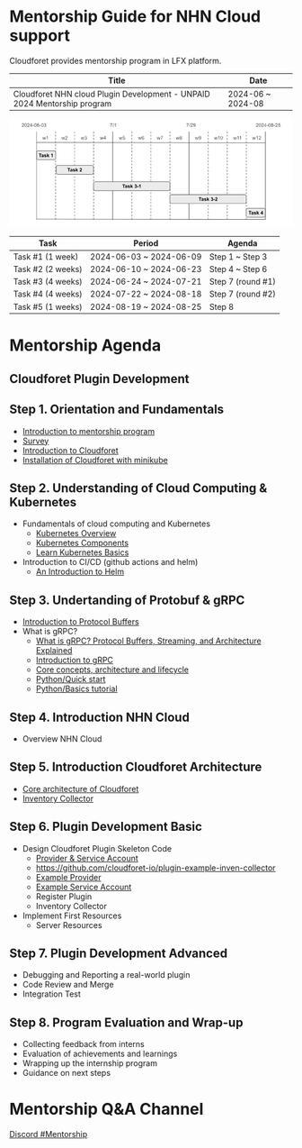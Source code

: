 # Mentorship Guide for NHN Cloud support

Cloudforet provides mentorship program in LFX platform.

| Title | Date |
| ---   | ---  |
| Cloudforet NHN cloud Plugin Development - UNPAID 2024 Mentorship program | 2024-06 ~ 2024-08 |

![2024 Schedule](images/nhncloud_schedule_2024.png)

| Task              | Period                  | Agenda       |
|-------------------|-------------------------|-------------------|
| Task #1 (1 week)  | 2024-06-03 ~ 2024-06-09 | Step 1 ~ Step 3  |
| Task #2 (2 weeks) | 2024-06-10 ~ 2024-06-23 | Step 4 ~ Step 6  |
| Task #3 (4 weeks) | 2024-06-24 ~ 2024-07-21 | Step 7 (round #1) |
| Task #4 (4 weeks) | 2024-07-22 ~ 2024-08-18 | Step 7 (round #2) |
| Task #5 (1 weeks) | 2024-08-19 ~ 2024-08-25 | Step 8            |

# Mentorship Agenda

## Cloudforet Plugin Development

## Step 1. Orientation and Fundamentals

* [Introduction to mentorship program](https://mentorship.lfx.linuxfoundation.org/project/450c99f1-edd7-49bc-8a3f-e27c0cd0377d)
* [Survey](https://forms.gle/JkEQNfPXpTJ4G4oS8)
* [Introduction to Cloudforet](https://docs.google.com/presentation/d/1iJvxHBB79xADKaHt2HfjDVSwd1m_COxiURx_M2Vo1uA/edit?usp=sharing)
* [Installation of Cloudforet with minikube](https://cloudforet.io/docs/setup_operation/quick_install/)


## Step 2. Understanding of Cloud Computing & Kubernetes

* Fundamentals of cloud computing and Kubernetes
  * [Kubernetes Overview](https://kubernetes.io/docs/concepts/overview/)
  * [Kubernetes Components](https://kubernetes.io/docs/concepts/overview/components/)
  * [Learn Kubernetes Basics](https://kubernetes.io/docs/tutorials/kubernetes-basics/)
* Introduction to CI/CD (github actions and helm)
  * [An Introduction to Helm](https://youtu.be/Zzwq9FmZdsU)

## Step 3. Undertanding of Protobuf & gRPC

* [Introduction to Protocol Buffers](https://training.linuxfoundation.org/training/introduction-to-protocol-buffers-lfs145/)
* What is gRPC?
  * [What is gRPC? Protocol Buffers, Streaming, and Architecture Explained](https://www.freecodecamp.org/news/what-is-grpc-protocol-buffers-stream-architecture/)
  * [Introduction to gRPC](https://grpc.io/docs/what-is-grpc/introduction/)
  * [Core concepts, architecture and lifecycle](https://grpc.io/docs/what-is-grpc/core-concepts/)
  * [Python/Quick start](https://grpc.io/docs/languages/python/quickstart/)
  * [Python/Basics tutorial](https://grpc.io/docs/languages/python/basics/)

## Step 4. Introduction NHN Cloud

* Overview NHN Cloud

## Step 5. Introduction Cloudforet Architecture

* [Core architecture of Cloudforet](https://cloudforet.io/docs/concepts/architecture/)
* [Inventory Collector](https://cloudforet.io/docs/concepts/inventory/collector/)

## Step 6. Plugin Development Basic

* Design Cloudforet Plugin Skeleton Code
  * [Provider & Service Account](https://cloudforet.io/docs/concepts/identity/provider/)
  * https://github.com/cloudforet-io/plugin-example-inven-collector
  * [Example Provider](https://github.com/cloudforet-io/plugin-example-inven-collector/blob/master/managed_resource/provider/example.yaml)
  * [Example Service Account](https://github.com/cloudforet-io/plugin-example-inven-collector/tree/master/managed_resource/schema)
  * Register Plugin
  * Inventory Collector
* Implement First Resources
  * Server Resources

## Step 7. Plugin Development Advanced

* Debugging and Reporting a real-world plugin
* Code Review and Merge
* Integration Test

## Step 8. Program Evaluation and Wrap-up

* Collecting feedback from interns
* Evaluation of achievements and learnings
* Wrapping up the internship program
* Guidance on next steps

# Mentorship Q&A Channel

[Discord #Mentorship](https://discord.gg/7ExpTmA6TE)
